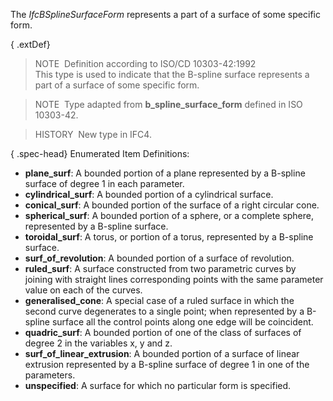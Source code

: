 ﻿The _IfcBSplineSurfaceForm_ represents a part of a surface of some specific form.

{ .extDef}
> NOTE&nbsp; Definition according to ISO/CD 10303-42:1992  
> This type is used to indicate that the B-spline surface represents a part of a surface of some specific form.

> NOTE&nbsp; Type adapted from **b_spline_surface_form** defined in ISO 10303-42.

> HISTORY&nbsp; New type in IFC4.

{ .spec-head}
Enumerated Item Definitions:

* **plane_surf**: A bounded portion of a plane represented by a B-spline surface of degree 1 in each parameter.
* **cylindrical_surf**: A bounded portion of a cylindrical surface.
* **conical_surf**: A bounded portion of the surface of a right circular cone.
* **spherical_surf**: A bounded portion of a sphere, or a complete sphere, represented by a B-spline surface.
* **toroidal_surf**: A torus, or portion of a torus, represented by a B-spline surface.
* **surf_of_revolution**: A bounded portion of a surface of revolution.
* **ruled_surf**: A surface constructed from two parametric curves by joining with straight lines corresponding points with the same parameter value on each of the curves.
* **generalised_cone**: A special case of a ruled surface in which the second curve degenerates to a single point; when represented by a B-spline surface all the control points along one edge will be coincident.
* **quadric_surf**: A bounded portion of one of the class of surfaces of degree 2 in the variables x, y and z.
* **surf_of_linear_extrusion**: A bounded portion of a surface of linear extrusion represented by a B-spline surface of degree 1 in one of the parameters.
* **unspecified**: A surface for which no particular form is specified.